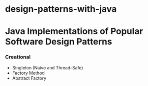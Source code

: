 # design-patterns-with-java

# Java Implementations of Popular Software Design Patterns

### Creational
* Singleton (Naive and Thread-Safe)
* Factory Method
* Abstract Factory
